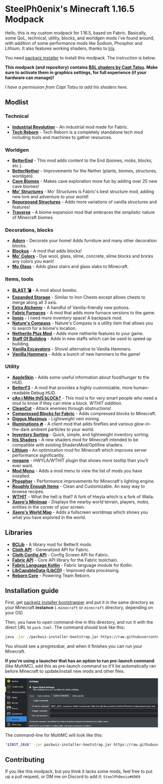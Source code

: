 # SteelPh0enix's Minecraft 1.16.5 Modpack

Hello, this is my custom modpack for 1.16.5, based on Fabric. Basically, some QoL, technical, utility, blocks, and worldgen mods i've found around, with addition of some performance mods like Sodium, Phosphor and Lithium. It also features working shaders, thanks to [Iris](https://github.com/IrisShaders/Iris).

You need [packwiz installer](https://github.com/comp500/packwiz-installer-bootstrap/releases) to install this modpack. The instruction is below.

**This modpack (and repository) contains [BSL shaders by Capt Tatsu](https://bitslablab.com/bslshaders/). Make sure to activate them in graphics settings, for full experience (if your hardware can manage)!**

*I have a permission from Capt Tatsu to add his shaders here.*

## Modlist

### Technical

* **[Industrial Revolution](https://www.curseforge.com/minecraft/mc-mods/industrial-revolution)** - An industrial mod made for Fabric.
* **[Tech Reborn](https://www.curseforge.com/minecraft/mc-mods/techreborn)** - Tech Reborn is a completely standalone tech mod including tools and machines to gather resources.

### Worldgen

* **[BetterEnd](https://www.curseforge.com/minecraft/mc-mods/betterend)** - This mod adds content to the End (biomes, mobs, blocks, etc.).
* **[BetterNether](https://www.curseforge.com/minecraft/mc-mods/betternether)** - Improvements for the Nether (plants, biomes, structures, worldgen).
* **[Cave Biomes](https://www.curseforge.com/minecraft/mc-mods/cave-biomes)** - Makes cave exploration more fun by adding over 25 new cave biomes!
* **[Mo' Structures](https://www.curseforge.com/minecraft/mc-mods/mo-structures)** - Mo' Structures is Fabric's best structure mod, adding new lore and adventure to your world!
* **[Repurposed Structures](https://www.curseforge.com/minecraft/mc-mods/repurposed-structures-fabric)** - Adds more variations of vanilla structures and features!
* **[Traverse](https://www.curseforge.com/minecraft/mc-mods/traverse)** - A biome expansion mod that embraces the simplistic nature of Minecraft biomes.

### Decorations, blocks

* **[Adorn](https://www.curseforge.com/minecraft/mc-mods/adorn)** - Decorate your home! Adds furniture and many other decoration blocks.
* **[Blockus](https://www.curseforge.com/minecraft/mc-mods/blockus)** - A mod that adds blocks!
* **[Mo' Colors](https://www.curseforge.com/minecraft/mc-mods/mo-colors)** - Dye wool, glass, slime, concrete, slime blocks and bricks any colors you want!
* **[Mo Glass](https://www.curseforge.com/minecraft/mc-mods/mo-glass)** - Adds glass stairs and glass slabs to Minecraft.

### Items, tools

* **[BLAST 💣](https://www.curseforge.com/minecraft/mc-mods/blast)** - A mod about bombs.
* **[Expanded Storage](https://www.curseforge.com/minecraft/mc-mods/expanded-storage-fabric)** - Similar to Iron Chests except allows chests to merge along all 3 axis.
* **[Extra Alchemy](https://www.curseforge.com/minecraft/mc-mods/extra-alchemy)** - A handful of Vanilla-friendly new potions.
* **[Fabric Furnaces](https://www.curseforge.com/minecraft/mc-mods/fabric-furnaces)** - A mod that adds more furnace versions to the game.
* **[Inmis](https://www.curseforge.com/minecraft/mc-mods/inmis)** - I need more inventory space! A backpack mod.
* **[Nature's Compass](https://www.curseforge.com/minecraft/mc-mods/natures-compass)** - Nature's Compass is a utility item that allows you to search for a biome's location.
* **[Netherite Plus Mod](https://www.curseforge.com/minecraft/mc-mods/netherite-plus-mod)** - Adds more netherite features to your game.
* **[Staff Of Building](https://www.curseforge.com/minecraft/mc-mods/staff-of-building)** - Adds in new staffs which can be used to speed up building.
* **[Vanilla Excavators](https://www.curseforge.com/minecraft/mc-mods/vanilla-excavators)** - Shovel alternative to Vanilla Hammers.
* **[Vanilla Hammers](https://www.curseforge.com/minecraft/mc-mods/vanilla-hammers)** - Adds a bunch of new hammers to the game!

### Utility

* **[AppleSkin](https://www.curseforge.com/minecraft/mc-mods/appleskin)** - Adds some useful information about food/hunger to the HUD.
* **[BetterF3](https://www.curseforge.com/minecraft/mc-mods/betterf3)** - A mod that provides a highly customizable, more human-readable Debug HUD.
* **[cAn i MiNe thIS bLOCk?](https://www.curseforge.com/minecraft/mc-mods/can-i-mine-this-block)** - This mod is for very smart people who need a mod to know if they can mine a block. *WTHIT addition.*
* **[CleanCut](https://www.curseforge.com/minecraft/mc-mods/cleancut)** - Attack enemies through obstructions!
* **[Compressed Blocks for Fabric](https://www.curseforge.com/minecraft/mc-mods/compressed-blocks-for-fabric)** - Adds compressed blocks to Minecraft.
* **[Diggus Maximus](https://www.curseforge.com/minecraft/mc-mods/diggus-maximus)** - Lightweight vein mining.
* **[Illuminations 🔥](https://www.curseforge.com/minecraft/mc-mods/illuminations)** - A client mod that adds fireflies and various glow-in-the-dark ambient particles to your world.
* **[Inventory Sorting](https://www.curseforge.com/minecraft/mc-mods/inventory-sorting)** - Quick, simple, and lightweight inventory sorting.
* **[Iris Shaders](https://www.curseforge.com/minecraft/mc-mods/irisshaders)** - A new shaders mod for Minecraft intended to be compatible with existing ShadersMod/Optifine shaders.
* **[Lithium](https://www.curseforge.com/minecraft/mc-mods/lithium)** - An optimization mod for Minecraft which improves server performance significantly.
* **[megane](https://www.curseforge.com/minecraft/mc-mods/megane)** - HWYLA/WTHIT plugin that shows more tooltip than you'll ever want.
* **[Mod Menu](https://www.curseforge.com/minecraft/mc-mods/modmenu)** - Adds a mod menu to view the list of mods you have installed.
* **[Phosphor](https://www.curseforge.com/minecraft/mc-mods/phosphor)** - Performance improvements for Minecraft's lighting engine.
* **[Roughly Enough Items](https://www.curseforge.com/minecraft/mc-mods/roughly-enough-items)** - Clean and Customizable. An easy way to browse recipes.
* **[WTHIT](https://www.curseforge.com/minecraft/mc-mods/wthit)** - What the hell is that? A fork of Hwyla which is a fork of Waila.
* **[Xaero's Minimap](https://www.curseforge.com/minecraft/mc-mods/xaeros-minimap)** - Displays the nearby world terrain, players, mobs, entities in the corner of your screen.
* **[Xaero's World Map](https://www.curseforge.com/minecraft/mc-mods/xaeros-world-map)** - Adds a fullscreen worldmap which shows you what you have explored in the world.

## Libraries

* **[BCLib](https://www.curseforge.com/minecraft/mc-mods/bclib)** - A library mod for BetterX mods.
* **[Cloth API](https://www.curseforge.com/minecraft/mc-mods/cloth-api)** - Generalized API for Fabric.
* **[Cloth Config API](https://www.curseforge.com/minecraft/mc-mods/cloth-config)**  - Config Screen API for Fabric.
* **[Fabric API](https://www.curseforge.com/minecraft/mc-mods/fabric-api)** - Core API library for the Fabric toolchain.
* **[Fabric Language Kotlin](https://www.curseforge.com/minecraft/mc-mods/fabric-language-kotlin)** - Fabric language module for Kotlin.
* **[LibCapableData (LibCD)](https://www.curseforge.com/minecraft/mc-mods/libcd)** - Improved data processing.
* **[Reborn Core](https://www.curseforge.com/minecraft/mc-mods/reborncore)** - Powering Team Reborn.

## Installation guide
First, get [packwiz installer bootstrapper](https://github.com/comp500/packwiz-installer-bootstrap/releases) and put it in the same directory as your Minecraft **instance** (`.minecraft` or `minecraft` directory, depending on your OS)

Then, you have to open command-line in this directory, and run it with the direct URL to `pack.toml`. The command should look like this:

```bash
java -jar ./packwiz-installer-bootstrap.jar https://raw.githubusercontent.com/SteelPh0enix/mc-modpack/master/pack.toml
```

You should see a progressbar, and when it finishes you can run your Minecraft.

**If you're using a launcher that has an option to run pre-launch command** (like MultiMC), add this as pre-launch command so it'll be automatically ran before Minecraft to update/install new mods and other files.

![multimc_prelaunch](./img/multimc.png)

The command-line for MultiMC will look like this:

```bash
"$INST_JAVA" -jar packwiz-installer-bootstrap.jar https://raw.githubusercontent.com/SteelPh0enix/mc-modpack/master/pack.toml
```

## Contributing

If you like this modpack, but you think it lacks some mods, feel free to put up a pull request, or DM me on Discord to add it: `SteelPh0enix#6969`
